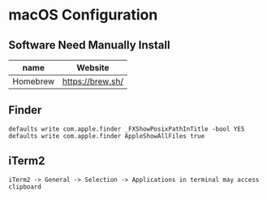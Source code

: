 # macOS Configuration

## Software Need Manually Install

name | Website
:---:|---
Homebrew | https://brew.sh/

## Finder
```
defaults write com.apple.finder _FXShowPosixPathInTitle -bool YES
defaults write com.apple.finder AppleShowAllFiles true
```

## iTerm2
```
iTerm2 -> General -> Selection -> Applications in terminal may access clipboard
```
